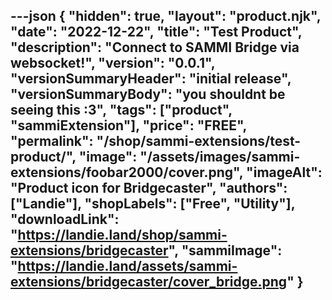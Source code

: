 ---json
{
  "hidden": true,
  "layout": "product.njk",
  "date": "2022-12-22",
  "title": "Test Product",
  "description": "Connect to SAMMI Bridge via websocket!",
  "version": "0.0.1",
  "versionSummaryHeader": "initial release",
  "versionSummaryBody": "you shouldnt be seeing this :3",
  "tags": ["product", "sammiExtension"],
  "price": "FREE",
  "permalink": "/shop/sammi-extensions/test-product/",
  "image": "/assets/images/sammi-extensions/foobar2000/cover.png",
  "imageAlt": "Product icon for Bridgecaster",
  "authors": ["Landie"],
  "shopLabels": ["Free", "Utility"],
  "downloadLink": "https://landie.land/shop/sammi-extensions/bridgecaster",
  "sammiImage": "https://landie.land/assets/sammi-extensions/bridgecaster/cover_bridge.png"
}
---
